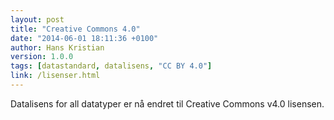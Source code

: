 ```yaml
---
layout: post
title: "Creative Commons 4.0"
date: "2014-06-01 18:11:36 +0100"
author: Hans Kristian
version: 1.0.0
tags: [datastandard, datalisens, "CC BY 4.0"]
link: /lisenser.html
---
```


Datalisens for all datatyper er nå endret til Creative Commons v4.0 lisensen.

